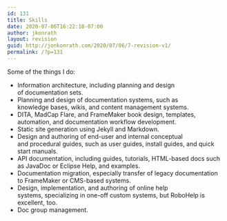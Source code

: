 ```yaml
---
id: 131
title: Skills
date: 2020-07-06T16:22:18-07:00
author: jkonrath
layout: revision
guid: http://jonkonrath.com/2020/07/06/7-revision-v1/
permalink: /?p=131
---
```

Some of the things I do:

  * Information architecture, including planning and design of documentation sets.
  * Planning and design of documentation systems, such as knowledge bases, wikis, and content management systems.
  * DITA, MadCap Flare, and FrameMaker book design, templates, automation, and documentation workflow development.
  * Static site generation using Jekyll and Markdown.
  * Design and authoring of end-user and internal conceptual and procedural guides, such as user guides, install guides, and quick start manuals.
  * API documentation, including guides, tutorials, HTML-based docs such as JavaDoc or Eclipse Help, and examples.
  * Documentation migration, especially transfer of legacy documentation to FrameMaker or CMS-based systems.
  * Design, implementation, and authoring of online help systems, specializing in one-off custom systems, but RoboHelp is excellent, too.
  * Doc group management.